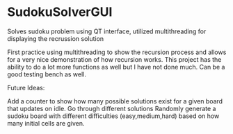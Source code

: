 # SudokuSolverGUI
Solves sudoku problem using QT interface, utilized multithreading for displaying the recrussion solution

First practice using multithreading to show the recursion process and allows for a very nice demonstration of how recursion works. 
This project has the ability to do a lot more functions as well but I have not done much. Can be a good testing bench as well. 


Future Ideas: 

Add a counter to show how many possible solutions exist for a given board that updates on idle.
Go through different solutions
Randomly generate a sudoku board with different difficulties (easy,medium,hard) based on how many initial cells are given. 

